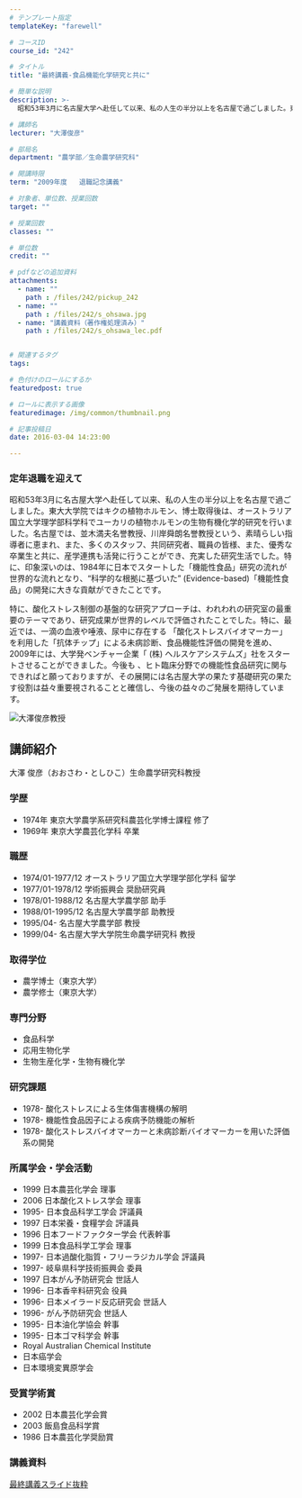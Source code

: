 ```yaml
---
# テンプレート指定
templateKey: "farewell"

# コースID
course_id: "242"

# タイトル
title: "最終講義-食品機能化学研究と共に"

# 簡単な説明
description: >-
  昭和53年3月に名古屋大学へ赴任して以来、私の人生の半分以上を名古屋で過ごしました。東大大学院ではキクの植物ホルモン、博士取得後は、オーストラリア国立大学理学部科学科でユーカリの植物ホルモンの生物...

# 講師名
lecturer: "大澤俊彦"

# 部局名
department: "農学部／生命農学研究科"

# 開講時限
term: "2009年度	退職記念講義"

# 対象者、単位数、授業回数
target: ""

# 授業回数
classes: ""

# 単位数
credit: ""

# pdfなどの追加資料
attachments: 
  - name: "" 
    path : /files/242/pickup_242
  - name: "" 
    path : /files/242/s_ohsawa.jpg
  - name: "講義資料（著作権処理済み）" 
    path : /files/242/s_ohsawa_lec.pdf


# 関連するタグ
tags:

# 色付けのロールにするか
featuredpost: true

# ロールに表示する画像
featuredimage: /img/common/thumbnail.png

# 記事投稿日
date: 2016-03-04 14:23:00

---
```

### 定年退職を迎えて

昭和53年3月に名古屋大学へ赴任して以来、私の人生の半分以上を名古屋で過ごしました。東大大学院ではキクの植物ホルモン、博士取得後は、オーストラリア国立大学理学部科学科でユーカリの植物ホルモンの生物有機化学的研究を行いました。名古屋では、並木満夫名誉教授、川岸舜朗名誉教授という、素晴らしい指導者に恵まれ、また、多くのスタッフ、共同研究者、職員の皆様、また、優秀な卒業生と共に、産学連携も活発に行うことができ、充実した研究生活でした。特に、印象深いのは、1984年に日本でスタートした「機能性食品」研究の流れが世界的な流れとなり、“科学的な根拠に基づいた” (Evidence-based)「機能性食品」の開発に大きな貢献ができたことです。 

特に、酸化ストレス制御の基盤的な研究アプローチは、われわれの研究室の最重要のテーマであり、研究成果が世界的レベルで評価されたことでした。特に、最近では、一滴の血液や唾液、尿中に存在する 「酸化ストレスバイオマーカー」を利用した「抗体チップ」による未病診断、食品機能性評価の開発を進め、2009年には、大学発ベンチャー企業「 (株) ヘルスケアシステムズ」社をスタートさせることができました。今後も 、ヒト臨床分野での機能性食品研究に関与できればと願っておりますが、その展開には名古屋大学の果たす基礎研究の果たす役割は益々重要視されることと確信し、今後の益々のご発展を期待しています。

![大澤俊彦教授](/files/242/s_ohsawa.jpg) 
## 講師紹介

大澤 俊彦（おおさわ・としひこ）生命農学研究科教授 

### 学歴

  * 1974年 東京大学農学系研究科農芸化学博士課程 修了
  * 1969年 東京大学農芸化学科 卒業

### 職歴

  * 1974/01-1977/12 オーストラリア国立大学理学部化学科 留学
  * 1977/01-1978/12 学術振興会 奨励研究員
  * 1978/01-1988/12 名古屋大学農学部 助手
  * 1988/01-1995/12 名古屋大学農学部 助教授
  * 1995/04- 名古屋大学農学部 教授
  * 1999/04- 名古屋大学大学院生命農学研究科 教授

### 取得学位

  * 農学博士（東京大学）
  * 農学修士（東京大学）

### 専門分野

  * 食品科学
  * 応用生物化学
  * 生物生産化学・生物有機化学

### 研究課題

  * 1978- 酸化ストレスによる生体傷害機構の解明
  * 1978- 機能性食品因子による疾病予防機能の解析
  * 1978- 酸化ストレスバイオマーカーと未病診断バイオマーカーを用いた評価系の開発

### 所属学会・学会活動

  * 1999 日本農芸化学会 理事
  * 2006 日本酸化ストレス学会 理事
  * 1995- 日本食品科学工学会 評議員
  * 1997 日本栄養・食糧学会 評議員
  * 1996 日本フードファクター学会 代表幹事
  * 1999 日本食品科学工学会 理事
  * 1997- 日本過酸化脂質・フリーラジカル学会 評議員
  * 1997- 岐阜県科学技術振興会 委員
  * 1997 日本がん予防研究会 世話人
  * 1996- 日本香辛料研究会 役員
  * 1996- 日本メイラード反応研究会 世話人
  * 1996- がん予防研究会 世話人
  * 1995- 日本油化学協会 幹事
  * 1995- 日本ゴマ科学会 幹事
  * Royal Australian Chemical Institute
  * 日本癌学会
  * 日本環境変異原学会

### 受賞学術賞

  * 2002 日本農芸化学会賞
  * 2003 飯島食品科学賞
  * 1986 日本農芸化学奨励賞
### 講義資料


[最終講義スライド抜粋](/files/242/s_ohsawa_lec.pdf) 
